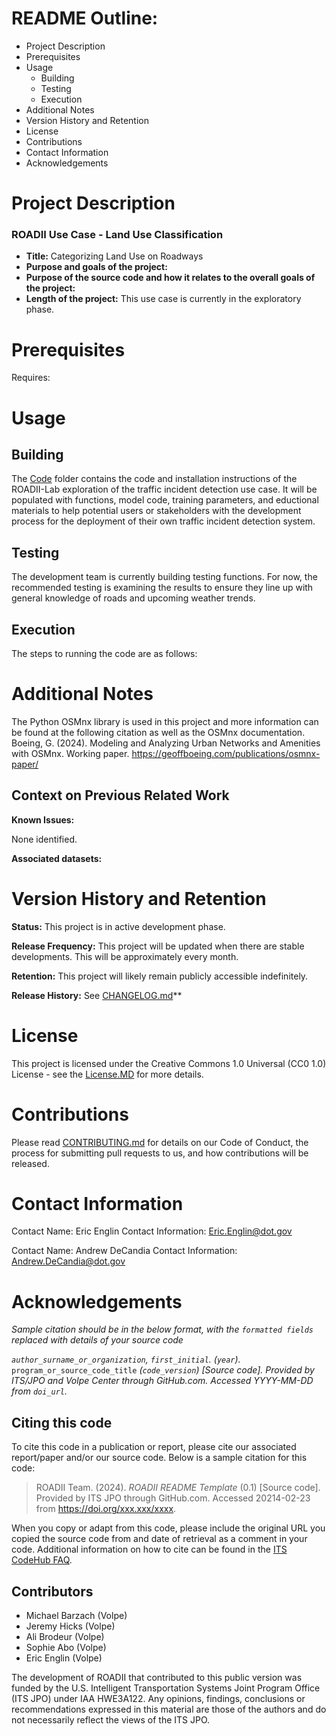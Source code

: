 # README Outline:
* Project Description
* Prerequisites
* Usage
	* Building
	* Testing
	* Execution
* Additional Notes
* Version History and Retention
* License
* Contributions
* Contact Information
* Acknowledgements

# Project Description

### ROADII Use Case - Land Use Classification

- **Title:** Categorizing Land Use on Roadways 
- **Purpose and goals of the project:**  
- **Purpose of the source code and how it relates to the overall goals of the project:** 
- **Length of the project:** This use case is currently in the exploratory phase.  


# Prerequisites

Requires:

# Usage

## Building

The [Code](https://github.com/ITSJPO-TRIMS/R25-IncidentDetection/tree/main/Code) folder contains the code and installation instructions of the ROADII-Lab exploration of the traffic incident detection use case. It will be populated with functions, model code, training parameters, and eductional materials to help potential users or stakeholders with the development process for the deployment of their own traffic incident detection system. 



## Testing

The development team is currently building testing functions. For now, the recommended testing is examining the results to ensure they line up with general knowledge of roads and upcoming weather trends. 

## Execution


The steps to running the code are as follows:



# Additional Notes

The Python OSMnx library is used in this project and more information can be found at the following citation as well as the OSMnx documentation.
Boeing, G. (2024). Modeling and Analyzing Urban Networks and Amenities with OSMnx. Working paper. 
https://geoffboeing.com/publications/osmnx-paper/

## Context on Previous Related Work

**Known Issues:**

None identified. 

**Associated datasets:**



# Version History and Retention

**Status:** This project is in active development phase. 

**Release Frequency:** This project will be updated when there are stable developments. This will be approximately every month. 

**Retention:** This project will likely remain publicly accessible indefinitely. 

**Release History:**  See [CHANGELOG.md](CHANGELOG.md)**


# License
This project is licensed under the Creative Commons 1.0 Universal (CC0 1.0) License - see the [License.MD](https://github.com/usdot-jpo-codehub/codehub-readme-template/blob/master/LICENSE) for more details. 

# Contributions
Please read [CONTRIBUTING.md](https://github.com/ITSJPO-TRIMS/R25-IncidentDetection/blob/main/Contributing.MD) for details on our Code of Conduct, the process for submitting pull requests to us, and how contributions will be released.

# Contact Information

Contact Name: Eric Englin
Contact Information: Eric.Englin@dot.gov

Contact Name: Andrew DeCandia
Contact Information: Andrew.DeCandia@dot.gov


# Acknowledgements

*Sample citation should be in the below format, with the `formatted fields` replaced with details of your source code*

_`author_surname_or_organization`, `first_initial`. (`year`)._ `program_or_source_code_title` _(`code_version`) [Source code]. Provided by ITS/JPO and Volpe Center through GitHub.com. Accessed YYYY-MM-DD from `doi_url`._

## Citing this code

To cite this code in a publication or report, please cite our associated report/paper and/or our source code. Below is a sample citation for this code:

> ROADII Team. (2024). _ROADII README Template_ (0.1) [Source code]. Provided by ITS JPO through GitHub.com. Accessed 20214-02-23 from https://doi.org/xxx.xxx/xxxx.

When you copy or adapt from this code, please include the original URL you copied the source code from and date of retrieval as a comment in your code. Additional information on how to cite can be found in the [ITS CodeHub FAQ](https://its.dot.gov/code/#/faqs).

## Contributors

- Michael Barzach (Volpe)
- Jeremy Hicks (Volpe)
- Ali Brodeur (Volpe)
- Sophie Abo (Volpe)
- Eric Englin (Volpe) 

The development of ROADII that contributed to this public version was funded by the U.S. Intelligent Transportation Systems Joint Program Office (ITS JPO) under IAA HWE3A122. Any opinions, findings, conclusions or recommendations expressed in this material are those of the authors and do not necessarily reflect the views of the ITS JPO.


